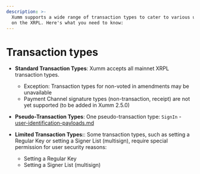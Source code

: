 ```yaml
---
description: >-
  Xumm supports a wide range of transaction types to cater to various use cases
  on the XRPL. Here's what you need to know:
---
```


# Transaction types

*   **Standard Transaction Types**: Xumm accepts all mainnet XRPL transaction types.

    * Exception: Transaction types for non-voted in amendments may be unavailable
    * Payment Channel signature types (non-transaction, receipt) are not yet supported (to be added in Xumm 2.5.0)


* **Pseudo-Transaction Types**: One pseudo-transaction type: `SignIn` - [user-identification-payloads.md](../../environments/backend-sdk-api/user-identification-payloads.md "mention")
* **Limited Transaction Types:**: Some transaction types, such as setting a Regular Key or setting a Signer List (multisign), require special permission for user security reasons:
  * Setting a Regular Key
  * Setting a Signer List (multisign)
